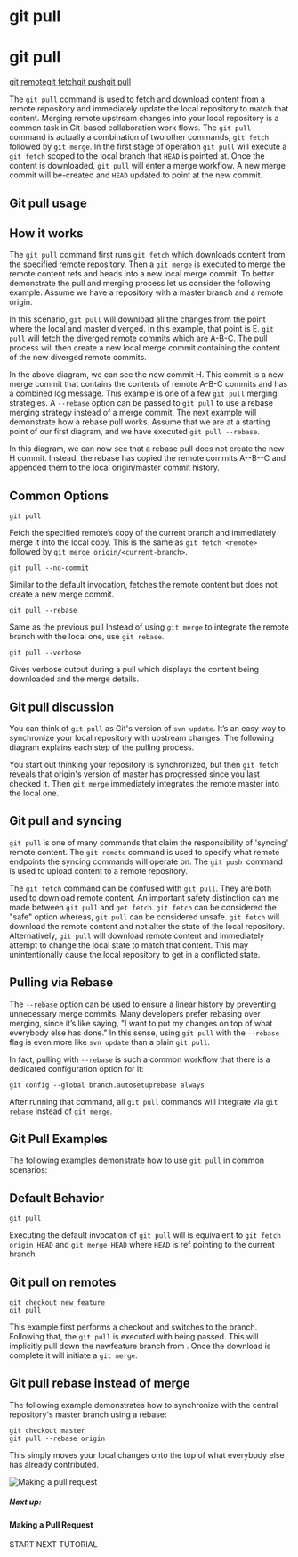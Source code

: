 # git pull

# git pull

[git remote](https://www.atlassian.com/git/tutorials/syncing)[git fetch](https://www.atlassian.com/git/tutorials/syncing/git-fetch)[git push](https://www.atlassian.com/git/tutorials/syncing/git-push)[git pull](https://www.atlassian.com/git/tutorials/syncing/git-pull)

The `git pull` command is used to fetch and download content from a remote repository and immediately update the local repository to match that content. Merging remote upstream changes into your local repository is a common task in Git-based collaboration work flows. The `git pull` command is actually a combination of two other commands, `git fetch` followed by `git merge`. In the first stage of operation `git pull` will execute a `git fetch` scoped to the local branch that `HEAD` is pointed at. Once the content is downloaded, `git pull` will enter a merge workflow. A new merge commit will be-created and `HEAD` updated to point at the new commit.

## Git pull usage

## How it works

The `git pull` command first runs `git fetch` which downloads content from the specified remote repository. Then a `git merge` is executed to merge the remote content refs and heads into a new local merge commit. To better demonstrate the pull and merging process let us consider the following example. Assume we have a repository with a master branch and a remote origin.



In this scenario, `git pull` will download all the changes from the point where the local and master diverged. In this example, that point is E. `git pull` will fetch the diverged remote commits which are A-B-C. The pull process will then create a new local merge commit containing the content of the new diverged remote commits.



In the above diagram, we can see the new commit H. This commit is a new merge commit that contains the contents of remote A-B-C commits and has a combined log message. This example is one of a few `git pull` merging strategies. A `--rebase` option can be passed to `git pull` to use a rebase merging strategy instead of a merge commit. The next example will demonstrate how a rebase pull works. Assume that we are at a starting point of our first diagram, and we have executed `git pull --rebase`.



In this diagram, we can now see that a rebase pull does not create the new H commit. Instead, the rebase has copied the remote commits A--B--C and appended them to the local origin/master commit history.

## Common Options

```
git pull 
```

Fetch the specified remote’s copy of the current branch and immediately merge it into the local copy. This is the same as `git fetch <remote>` followed by `git merge origin/<current-branch>`.

```
git pull --no-commit 
```

Similar to the default invocation, fetches the remote content but does not create a new merge commit.

```
git pull --rebase 
```

Same as the previous pull Instead of using `git merge` to integrate the remote branch with the local one, use `git rebase`.

```
git pull --verbose
```

Gives verbose output during a pull which displays the content being downloaded and the merge details.

## Git pull discussion

You can think of `git pull` as Git's version of `svn update`. It’s an easy way to synchronize your local repository with upstream changes. The following diagram explains each step of the pulling process.



You start out thinking your repository is synchronized, but then `git fetch` reveals that origin's version of master has progressed since you last checked it. Then `git merge` immediately integrates the remote master into the local one.

## Git pull and syncing

`git pull` is one of many commands that claim the responsibility of 'syncing' remote content. The `git remote` command is used to specify what remote endpoints the syncing commands will operate on. The `git push `command is used to upload content to a remote repository.

The `git fetch` command can be confused with `git pull`. They are both used to download remote content. An important safety distinction can me made between `git pull` and `get fetch`. `git fetch` can be considered the "safe" option whereas, `git pull` can be considered unsafe. `git fetch` will download the remote content and not alter the state of the local repository. Alternatively, `git pull` will download remote content and immediately attempt to change the local state to match that content. This may unintentionally cause the local repository to get in a conflicted state.

## Pulling via Rebase

The `--rebase` option can be used to ensure a linear history by preventing unnecessary merge commits. Many developers prefer rebasing over merging, since it’s like saying, "I want to put my changes on top of what everybody else has done." In this sense, using `git pull` with the `--rebase` flag is even more like `svn update` than a plain `git pull`.

In fact, pulling with `--rebase` is such a common workflow that there is a dedicated configuration option for it:

```
git config --global branch.autosetuprebase always
```

After running that command, all `git pull` commands will integrate via `git rebase` instead of `git merge`.

## Git Pull Examples

The following examples demonstrate how to use `git pull` in common scenarios:

## Default Behavior

```
git pull
```

Executing the default invocation of `git pull` will is equivalent to `git fetch origin HEAD` and `git merge HEAD` where `HEAD` is ref pointing to the current branch.

## Git pull on remotes

```
git checkout new_feature
git pull 
```

This example first performs a checkout and switches to the <newfeature> branch. Following that, the `git pull` is executed with <remote repo> being passed. This will implicitly pull down the newfeature branch from <remote repo>. Once the download is complete it will initiate a `git merge`.

## Git pull rebase instead of merge

The following example demonstrates how to synchronize with the central repository's master branch using a rebase:

```
git checkout master
git pull --rebase origin
```

This simply moves your local changes onto the top of what everybody else has already contributed.



![Making a pull request](https://www.atlassian.com/dam/jcr:d7da7d4a-f994-4c24-90c7-3a5fa7a522aa/hero.svg)

##### Next up:

#### Making a Pull Request

START NEXT TUTORIAL